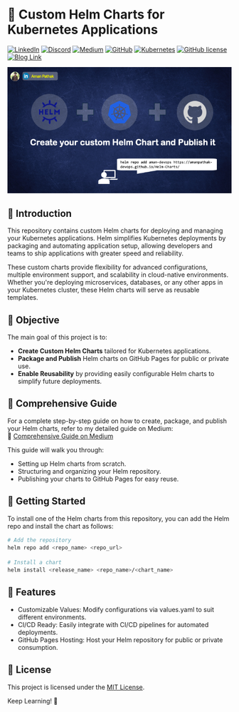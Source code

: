 # 🎯 Custom Helm Charts for Kubernetes Applications

[![LinkedIn](https://img.shields.io/badge/Connect%20with%20me%20on-LinkedIn-blue.svg)](https://www.linkedin.com/in/aman-devops/)
[![Discord](https://img.shields.io/badge/Discord-7289DA?style=for-the-badge&logo=discord&logoColor=white)](https://discord.com/invite/jdzF8kTtw2)
[![Medium](https://img.shields.io/badge/Medium-12100E?style=for-the-badge&logo=medium&logoColor=white)](https://medium.com/@amanpathakdevops)
[![GitHub](https://img.shields.io/github/stars/AmanPathak-DevOps.svg?style=social)](https://github.com/AmanPathak-DevOps)
[![Kubernetes](https://img.shields.io/badge/Kubernetes-Helm-blue)](https://kubernetes.io/)
[![GitHub license](https://img.shields.io/github/license/AmanPathak-DevOps/Helm-Charts)](https://github.com/AmanPathak-DevOps/Helm-Charts/blob/main/LICENSE)
[![Blog Link](https://img.shields.io/badge/Guide-Medium-green)](#comprehensive-guide)

![Architecture Banner](assets/Architecture.png)
## 🚀 Introduction

This repository contains custom Helm charts for deploying and managing your Kubernetes applications. Helm simplifies Kubernetes deployments by packaging and automating application setup, allowing developers and teams to ship applications with greater speed and reliability.

These custom charts provide flexibility for advanced configurations, multiple environment support, and scalability in cloud-native environments. Whether you're deploying microservices, databases, or any other apps in your Kubernetes cluster, these Helm charts will serve as reusable templates.

## 🎯 Objective

The main goal of this project is to:
- **Create Custom Helm Charts** tailored for Kubernetes applications.
- **Package and Publish** Helm charts on GitHub Pages for public or private use.
- **Enable Reusability** by providing easily configurable Helm charts to simplify future deployments.

## 📘 Comprehensive Guide

For a complete step-by-step guide on how to create, package, and publish your Helm charts, refer to my detailed guide on Medium:  
🔗 [Comprehensive Guide on Medium](https://amanpathakdevops.medium.com/how-to-package-and-publish-your-custom-helm-charts-a-hands-on-tutorial-c922c54f94a4)

This guide will walk you through:
- Setting up Helm charts from scratch.
- Structuring and organizing your Helm repository.
- Publishing your charts to GitHub Pages for easy reuse.
  
## 🚀 Getting Started

To install one of the Helm charts from this repository, you can add the Helm repo and install the chart as follows:

```bash
# Add the repository
helm repo add <repo_name> <repo_url>

# Install a chart
helm install <release_name> <repo_name>/<chart_name>
```

## 🌟 Features

- Customizable Values: Modify configurations via values.yaml to suit different environments.
- CI/CD Ready: Easily integrate with CI/CD pipelines for automated deployments.
- GitHub Pages Hosting: Host your Helm repository for public or private consumption.

## 📄 License
This project is licensed under the [MIT License](LICENSE).

Keep Learning! 🚀